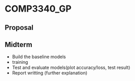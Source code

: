 # COMP3340_GP

## Proposal

## Midterm 
- Build the baseline models
- training
- Test and evaluate models(plot accuracy/loss, test result)
- Report writting (further explanation)
